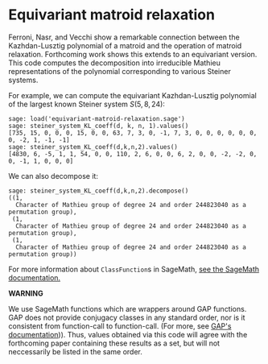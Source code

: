 # Equivariant matroid relaxation

Ferroni, Nasr, and Vecchi show a remarkable connection between the Kazhdan-Lusztig polynomial of a matroid and the operation of matroid relaxation. Forthcoming work shows this extends to an equivariant version. This code computes the decomposition into irreducible Mathieu representations of the polynomial corresponding to various Steiner systems.

For example, we can compute the equivariant Kazhdan-Lusztig polynomial of the largest known Steiner system $S(5, 8, 24)$:

	sage: load('equivariant-matroid-relaxation.sage')
	sage: steiner_system_KL_coeff(d, k, n, 1).values()
	[735, 15, 0, 0, 0, 15, 0, 0, 63, 7, 3, 0, -1, 7, 3, 0, 0, 0, 0, 0, 0, 0, -2, 1, -1, -1]
	sage: steiner_system_KL_coeff(d,k,n,2).values()
	[4830, 6, -5, 1, 1, 54, 0, 0, 110, 2, 6, 0, 0, 6, 2, 0, 0, -2, -2, 0, 0, -1, 1, 0, 0, 0]

We can also decompose it:

	sage: steiner_system_KL_coeff(d,k,n,2).decompose()
	((1,
	  Character of Mathieu group of degree 24 and order 244823040 as a permutation group),
	 (1,
	  Character of Mathieu group of degree 24 and order 244823040 as a permutation group),
	 (1,
	  Character of Mathieu group of degree 24 and order 244823040 as a permutation group))

For more information about `ClassFunction`s in SageMath, [see the SageMath documentation.](https://doc.sagemath.org/html/en/reference/groups/sage/groups/class_function.html)

**WARNING**

We use SageMath functions which are wrappers around GAP functions. GAP does not provide conjugacy classes
in any standard order, nor is it consistent from function-call to function-call. (For more, see [GAP's documentation](https://www.gap-system.org/Manuals/doc/ref/chap39.html#X7D474F8F87E4E5D9))). Thus, values obtained via this code will
agree with the forthcoming paper containing these results as a set, but will not neccessarily be listed in the same
order.